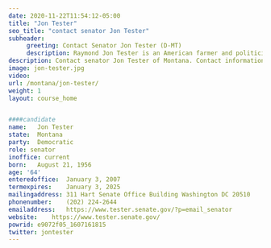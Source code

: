 ```yaml
---
date: 2020-11-22T11:54:12-05:00
title: "Jon Tester"
seo_title: "contact senator Jon Tester"
subheader:
     greeting: Contact Senator Jon Tester (D-MT)
     description: Raymond Jon Tester is an American farmer and politician serving as the senior United States Senator from Montana. Tester was first elected to the Senate in 2006, defeating Republican incumbent Conrad Burns in one of the closest Senate races of that year.
description: Contact senator Jon Tester of Montana. Contact information for Jon Tester includes email address, phone number, and mailing address.
image: jon-tester.jpg
video: 
url: /montana/jon-tester/
weight: 1
layout: course_home


####candidate
name:	Jon Tester
state:	Montana
party:	Democratic
role: senator
inoffice: current
born:	August 21, 1956
age: '64'
enteredoffice:	January 3, 2007
termexpires:	January 3, 2025
mailingaddress:	311 Hart Senate Office Building Washington DC 20510
phonenumber:	(202) 224-2644
emailaddress:	https://www.tester.senate.gov/?p=email_senator
website:	https://www.tester.senate.gov/
powrid: e9072f05_1607161815
twitter: jontester
---
```


